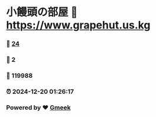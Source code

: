 # 小饅頭の部屋 :link: https://www.grapehut.us.kg 
### :page_facing_up: [24](https://www.grapehut.us.kg/tag.html) 
### :speech_balloon: 2 
### :hibiscus: 119988 
### :alarm_clock: 2024-12-20 01:26:17 
### Powered by :heart: [Gmeek](https://github.com/Meekdai/Gmeek)
